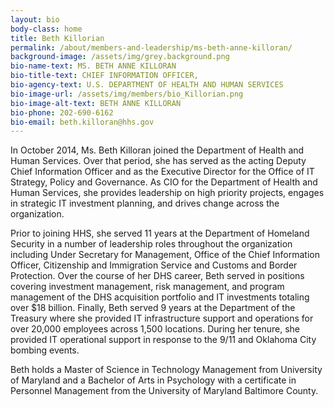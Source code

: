 ```yaml
---
layout: bio
body-class: home
title: Beth Killorian
permalink: /about/members-and-leadership/ms-beth-anne-killoran/
background-image: /assets/img/grey.background.png
bio-name-text: MS. BETH ANNE KILLORAN
bio-title-text: CHIEF INFORMATION OFFICER,
bio-agency-text: U.S. DEPARTMENT OF HEALTH AND HUMAN SERVICES
bio-image-url: /assets/img/members/bio_Killorian.png
bio-image-alt-text: BETH ANNE KILLORAN
bio-phone: 202-690-6162
bio-email: beth.killoran@hhs.gov
---
```

In October 2014, Ms. Beth Killoran joined the Department of Health and Human Services. Over that period, she has served as the acting Deputy Chief Information Officer and as the Executive Director for the Office of IT Strategy, Policy and Governance. As CIO for the Department of Health and Human Services, she provides leadership on high priority projects, engages in strategic IT investment planning, and drives change across the organization.

Prior to joining HHS, she served 11 years at the Department of Homeland Security in a number of leadership roles throughout the organization including Under Secretary for Management, Office of the Chief Information Officer, Citizenship and Immigration Service and Customs and Border Protection. Over the course of her DHS career, Beth served in positions covering investment management, risk management, and program management of the DHS acquisition portfolio and IT investments totaling over $18 billion.
Finally, Beth served 9 years at the Department of the Treasury where she provided IT infrastructure support and operations for over 20,000 employees across 1,500 locations. During her tenure, she provided IT operational support in response to the 9/11 and Oklahoma City bombing events.

Beth holds a Master of Science in Technology Management from University of Maryland and a Bachelor of Arts in Psychology with a certificate in Personnel Management from the University of Maryland Baltimore County.
